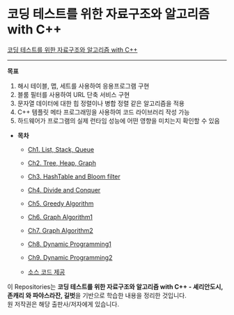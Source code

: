 # 코딩 테스트를 위한 자료구조와 알고리즘 with C++

[코딩 테스트를 위한 자료구조와 알고리즘 with C++](https://product.kyobobook.co.kr/detail/S000001834528)

----------------------------------------------------

**목표**

  1. 해시 테이블, 맵, 세트를 사용하여 응용프로그램 구현
  2. 블룸 필터를 사용하여 URL 단축 서비스 구현 
  3. 문자열 데이터에 대한 힙 정렬이나 병합 정렬 같은 알고리즘을 적용
  4. C++ 템플릿 메타 프로그래밍을 사용하여 코드 라이브러리 작성 가능
  5. 하드웨어가 프로그램의 실제 런타임 성능에 어떤 영향을 미치는지 확인할 수 있음

* **목차**
  - [Ch1. List, Stack, Queue](https://github.com/Jeon-YuSung/Cplusplus-UE/tree/main/CPP/Data%20Structure%20and%20Algorithm%20with%20Cpp%20for%20Coding%20Test/Ch1-List%2CStack%2CQueue)
  - [Ch2. Tree, Heap, Graph](https://github.com/Jeon-YuSung/Cplusplus-UE/tree/main/CPP/Data%20Structure%20and%20Algorithm%20with%20Cpp%20for%20Coding%20Test/Ch2-Tree%2C%20Heap%2C%20Graph)
  - [Ch3. HashTable and Bloom filter](https://github.com/Jeon-YuSung/Cplusplus-UE/tree/main/CPP/Data%20Structure%20and%20Algorithm%20with%20Cpp%20for%20Coding%20Test/Ch3-Hash%20Table%20and%20Bloom%20filter)
  - [Ch4. Divide and Conquer](https://github.com/Jeon-YuSung/Cplusplus-UE/tree/main/CPP/Data%20Structure%20and%20Algorithm%20with%20Cpp%20for%20Coding%20Test/Ch4-Divide%20and%20Conquer)
  - [Ch5. Greedy Algorithm](https://github.com/Jeon-YuSung/Cplusplus-UE/tree/main/CPP/Data%20Structure%20and%20Algorithm%20with%20Cpp%20for%20Coding%20Test/Ch5-Greedy%20Algorithm)
  - [Ch6. Graph Algorithm1](https://github.com/Jeon-YuSung/Cplusplus-UE/tree/main/CPP/Data%20Structure%20and%20Algorithm%20with%20Cpp%20for%20Coding%20Test/Ch6-Graph%20Algorithm1)
  - [Ch7. Graph Algorithm2](https://github.com/Jeon-YuSung/Cplusplus-UE/tree/main/CPP/Data%20Structure%20and%20Algorithm%20with%20Cpp%20for%20Coding%20Test/Ch7-Graph%20Algorithm2)
  - [Ch8. Dynamic Programming1](https://github.com/Jeon-YuSung/Cplusplus-UE/tree/main/CPP/Data%20Structure%20and%20Algorithm%20with%20Cpp%20for%20Coding%20Test/Ch8-Dynamic%20Programming1)
  - [Ch9. Dynamic Programming2](https://github.com/Jeon-YuSung/Cplusplus-UE/tree/main/CPP/Data%20Structure%20and%20Algorithm%20with%20Cpp%20for%20Coding%20Test/Ch9-Dynamic%20Programming2)


  - [소스 코드 제공](https://github.com/gilbutITbook/080239)

이 Repositories는 **코딩 테스트를 위한 자료구조와 알고리즘 with C++ - 셰리안도시, 존캐리 와 파야스라잔, 길벗**을 기반으로 학습한 내용을 정리한 것입니다. <br>
원 저작권은 해당 출판사/저자에게 있습니다.
